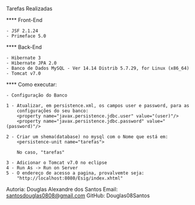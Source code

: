 
Tarefas Realizadas

**** Front-End

	- JSF 2.1.24
	- Primeface 5.0

**** Back-End
	
	- Hibernate 3
	- Hibernate JPA 2.0
	- Banco de Dados MySQL - Ver 14.14 Distrib 5.7.29, for Linux (x86_64)
	- Tomcat v7.0

**** Como executar:

	- Configuração do Banco

	1 - Atualizar, em persistence.xml, os campos user e password, para as
		configurações do seu banco:
		<property name="javax.persistence.jdbc.user" value="(user)"/>
		<property name="javax.persistence.jdbc.password" value="(password)"/>

	2 - Criar um shema(database) no mysql com o Nome que está em:
		<persistence-unit name="tarefas">

		No caso, "tarefas"

	3 - Adicionar o Tomcat v7.0 no eclipse
	4 - Run As -> Run on Server
	5 - O endereço de acesso a pagina, provalvemte seja:
		"http://localhost:8080/Esig/index.xhtml"

Autoria: Douglas Alexandre dos Santos 
	Email: <santosdouglas0808@gmail.com>
	GitHub: Douglas08Santos 

